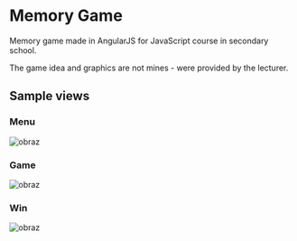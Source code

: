 # Memory Game

Memory game made in AngularJS for JavaScript course in secondary school.

The game idea and graphics are not mines - were provided by the lecturer.

## Sample views

### Menu
![obraz](https://user-images.githubusercontent.com/26521377/144889941-c1b82329-4954-4f5e-b327-33f0a633b627.png)


### Game
![obraz](https://user-images.githubusercontent.com/26521377/144890122-edff1bd2-8905-421a-bc43-d26f96ba7b3a.png)

### Win
![obraz](https://user-images.githubusercontent.com/26521377/144890097-3b6b5311-8683-4df8-98c9-58ad485e8a2f.png)

